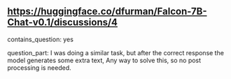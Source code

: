 ## https://huggingface.co/dfurman/Falcon-7B-Chat-v0.1/discussions/4

contains_question: yes

question_part: I was doing a similar task, but after the correct response the model generates some extra text, Any way to solve this, so no post processing is needed.